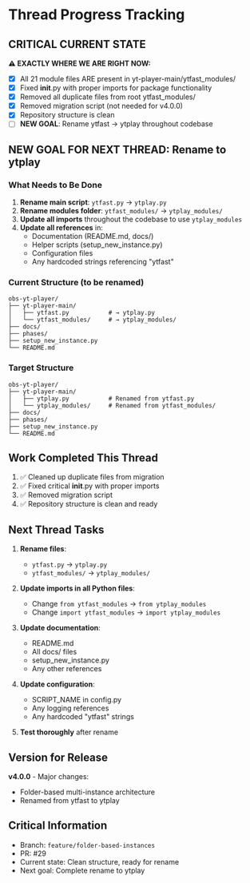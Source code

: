# Thread Progress Tracking

## CRITICAL CURRENT STATE
**⚠️ EXACTLY WHERE WE ARE RIGHT NOW:**
- [x] All 21 module files ARE present in yt-player-main/ytfast_modules/
- [x] Fixed __init__.py with proper imports for package functionality
- [x] Removed all duplicate files from root ytfast_modules/
- [x] Removed migration script (not needed for v4.0.0)
- [x] Repository structure is clean
- [ ] **NEW GOAL**: Rename ytfast → ytplay throughout codebase

## NEW GOAL FOR NEXT THREAD: Rename to ytplay

### What Needs to Be Done
1. **Rename main script**: `ytfast.py` → `ytplay.py`
2. **Rename modules folder**: `ytfast_modules/` → `ytplay_modules/`
3. **Update all imports** throughout the codebase to use `ytplay_modules`
4. **Update all references** in:
   - Documentation (README.md, docs/)
   - Helper scripts (setup_new_instance.py)
   - Configuration files
   - Any hardcoded strings referencing "ytfast"

### Current Structure (to be renamed)
```
obs-yt-player/
├── yt-player-main/
│   ├── ytfast.py           # → ytplay.py
│   └── ytfast_modules/     # → ytplay_modules/
├── docs/
├── phases/
├── setup_new_instance.py
└── README.md
```

### Target Structure
```
obs-yt-player/
├── yt-player-main/
│   ├── ytplay.py           # Renamed from ytfast.py
│   └── ytplay_modules/     # Renamed from ytfast_modules/
├── docs/
├── phases/
├── setup_new_instance.py
└── README.md
```

## Work Completed This Thread
1. ✅ Cleaned up duplicate files from migration
2. ✅ Fixed critical __init__.py with proper imports
3. ✅ Removed migration script
4. ✅ Repository structure is clean and ready

## Next Thread Tasks
1. **Rename files**:
   - `ytfast.py` → `ytplay.py`
   - `ytfast_modules/` → `ytplay_modules/`

2. **Update imports in all Python files**:
   - Change `from ytfast_modules` → `from ytplay_modules`
   - Change `import ytfast_modules` → `import ytplay_modules`

3. **Update documentation**:
   - README.md
   - All docs/ files
   - setup_new_instance.py
   - Any other references

4. **Update configuration**:
   - SCRIPT_NAME in config.py
   - Any logging references
   - Any hardcoded "ytfast" strings

5. **Test thoroughly** after rename

## Version for Release
**v4.0.0** - Major changes:
- Folder-based multi-instance architecture
- Renamed from ytfast to ytplay

## Critical Information
- Branch: `feature/folder-based-instances`
- PR: #29
- Current state: Clean structure, ready for rename
- Next goal: Complete rename to ytplay
